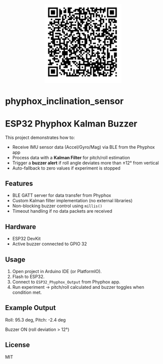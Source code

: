 <div align="center">
  <img src="qr.png" alt="QR Code" width="250"/>
</div>

# phyphox_inclination_sensor

# ESP32 Phyphox Kalman Buzzer

This project demonstrates how to:
- Receive IMU sensor data (Accel/Gyro/Mag) via BLE from the Phyphox app
- Process data with a **Kalman Filter** for pitch/roll estimation
- Trigger a **buzzer alert** if roll angle deviates more than ±12° from vertical
- Auto-fallback to zero values if experiment is stopped

## Features
- BLE GATT server for data transfer from Phyphox
- Custom Kalman filter implementation (no external libraries)
- Non-blocking buzzer control using `millis()`
- Timeout handling if no data packets are received

## Hardware
- ESP32 DevKit
- Active buzzer connected to GPIO 32

## Usage
1. Open project in Arduino IDE (or PlatformIO).
2. Flash to ESP32.
3. Connect to `ESP32_Phyphox_Output` from Phyphox app.
4. Run experiment → pitch/roll calculated and buzzer toggles when condition met.

## Example Output
Roll: 95.3 deg, Pitch: -2.4 deg

Buzzer ON (roll deviation > 12°)

## License
MIT
